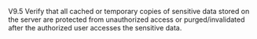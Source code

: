 V9.5 Verify that all cached or temporary copies of sensitive data stored on the server are protected from unauthorized access or purged/invalidated after the authorized user accesses the sensitive data.